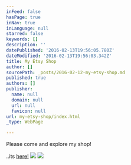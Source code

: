 ```yaml
---
inFeed: false
hasPage: true
inNav: true
inLanguage: null
starred: false
keywords: []
description: ''
datePublished: '2016-02-13T19:56:05.780Z'
dateModified: '2016-02-13T19:56:03.342Z'
title: My Etsy Shop
author: []
sourcePath: _posts/2016-02-12-my-etsy-shop.md
published: true
authors: []
publisher:
  name: null
  domain: null
  url: null
  favicon: null
url: my-etsy-shop/index.html
_type: WebPage

---
```

Please come and explore my shop!

..its [here!][0]
![](https://the-grid-user-content.s3-us-west-2.amazonaws.com/fbdcc009-480f-45cf-9ab6-687281221e35.jpg)
![](https://s3-us-west-2.amazonaws.com/the-grid-img/p/fe234a745ac35f19ae5d9c5c05bed096395692d6.jpg)

[0]: https://www.etsy.com/shop/goati